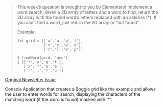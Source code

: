> This week’s question is brought to you by Elementary!
> Implement a word search. Given a 2D array of letters and a word to find, return the 2D array with the found word’s letters replaced with an asterisk (*). If you can’t find a word, just return the 2D array or “not found”.
> 
> Example:
> ```
> let grid = [['a','a','q','t'],
>             ['x','c','w','e'],
>             ['r','l','e','p']]
> 
> $ findWord(grid, 'ace')
> $ [['*','a','q','t'],
>    ['x','*','w','e'],
>    ['r','l','*','p']]
> ```
> 

[Original Newsletter Issue](https://buttondown.email/cassidoo/archive/even-if-youre-on-the-right-track-youll-get-run/)

Console Application that creates a Boggle grid like the example and allows the user to enter words for search, displaying the characters of the matching word (if the word is found) masked with '*'.
